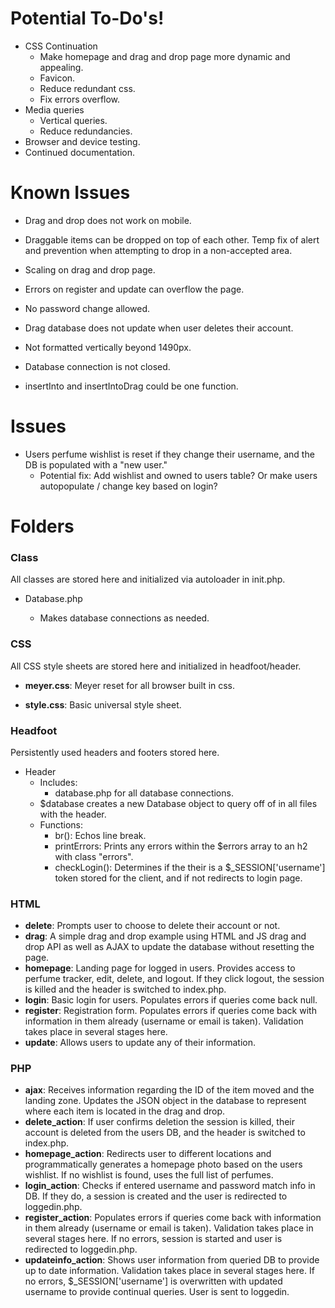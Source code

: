 # Potential To-Do's!

-   CSS Continuation
    -   Make homepage and drag and drop page more dynamic and appealing.
    -   Favicon.
    -   Reduce redundant css.
    -   Fix errors overflow.
-   Media queries
    -   Vertical queries.
    -   Reduce redundancies.
-   Browser and device testing.
-   Continued documentation.

# Known Issues

-   Drag and drop does not work on mobile.

-   Draggable items can be dropped on top of each other. Temp fix of alert and prevention when attempting to drop in a non-accepted area.

-   Scaling on drag and drop page.

-   Errors on register and update can overflow the page.

-   No password change allowed.

-   Drag database does not update when user deletes their account.

-   Not formatted vertically beyond 1490px.

-   Database connection is not closed.

-   insertInto and insertIntoDrag could be one function.

# Issues

-   Users perfume wishlist is reset if they change their username, and the DB is populated with a "new user."
    -   Potential fix: Add wishlist and owned to users table? Or make users autopopulate / change key based on login?

# Folders

### Class

All classes are stored here and initialized via autoloader in init.php.

-   Database.php

    -   Makes database connections as needed.

### CSS

All CSS style sheets are stored here and initialized in headfoot/header.

-   **meyer.css**: Meyer reset for all browser built in css.

-   **style.css**: Basic universal style sheet.

### Headfoot

Persistently used headers and footers stored here.

-   Header
    -   Includes:
        -   database.php for all database connections.
    -   $database creates a new Database object to query off of in all files with the header.
    -   Functions:
        -   br(): Echos line break.
        -   printErrors: Prints any errors within the $errors array to an h2 with class "errors".
        -   checkLogin(): Determines if the their is a $\_SESSION['username'] token stored for the client, and if not redirects to login page.

### HTML

-   **delete**: Prompts user to choose to delete their account or not.
-   **drag**: A simple drag and drop example using HTML and JS drag and drop API as well as AJAX to update the database without resetting the page.
-   **homepage**: Landing page for logged in users. Provides access to perfume tracker, edit, delete, and logout. If they click logout, the session is killed and the header is switched to index.php.
-   **login**: Basic login for users. Populates errors if queries come back null.
-   **register**: Registration form. Populates errors if queries come back with information in them already (username or email is taken). Validation takes place in several stages here.
-   **update**: Allows users to update any of their information.

### PHP

-   **ajax**: Receives information regarding the ID of the item moved and the landing zone. Updates the JSON object in the database to represent where each item is located in the drag and drop.
-   **delete_action**: If user confirms deletion the session is killed, their account is deleted from the users DB, and the header is switched to index.php.
-   **homepage_action**: Redirects user to different locations and programmatically generates a homepage photo based on the users wishlist. If no wishlist is found, uses the full list of perfumes.
-   **login_action**: Checks if entered username and password match info in DB. If they do, a session is created and the user is redirected to loggedin.php.
-   **register_action**: Populates errors if queries come back with information in them already (username or email is taken). Validation takes place in several stages here. If no errors, session is started and user is redirected to loggedin.php.
-   **updateinfo_action**: Shows user information from queried DB to provide up to date information. Validation takes place in several stages here. If no errors, $\_SESSION['username'] is overwritten with updated username to provide continual queries. User is sent to loggedin.
